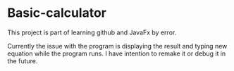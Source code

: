 # Basic-calculator
This project is part of learning github and JavaFx by error.

Currently the issue with the program is displaying the result and typing new equation while the program runs. I have intention to remake it or debug it in the future.
